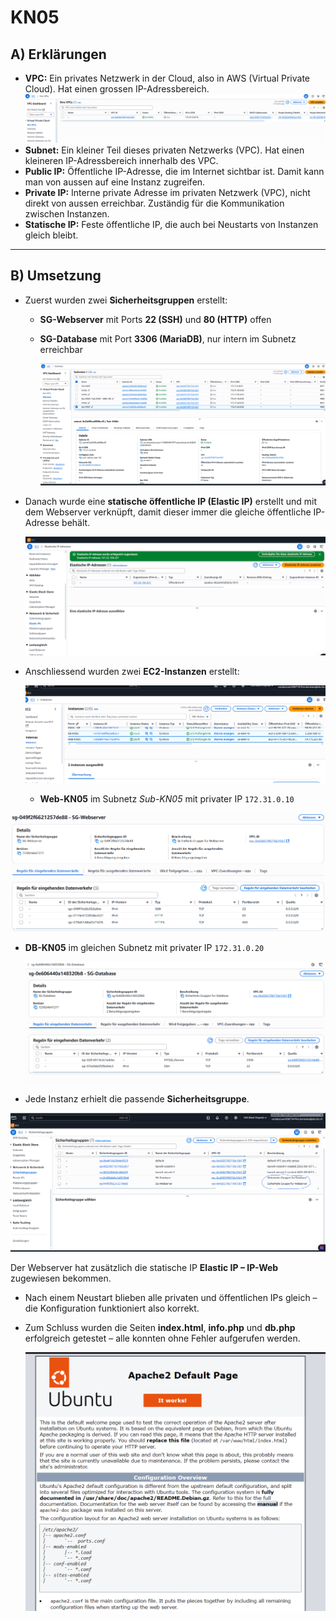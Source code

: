 # KN05

## A) Erklärungen

* **VPC:** Ein privates Netzwerk in der Cloud, also in AWS (Virtual Private Cloud). Hat einen grossen IP-Adressbereich.
  ![](https://github.com/finndomeisen/M346/blob/main/KN05/img/vpc.png)
* **Subnet:** Ein kleiner Teil dieses privaten Netzwerks (VPC). Hat einen kleineren IP-Adressbereich innerhalb des VPC.
* **Public IP:** Öffentliche IP-Adresse, die im Internet sichtbar ist. Damit kann man von aussen auf eine Instanz zugreifen.
* **Private IP:** Interne private Adresse im privaten Netzwerk (VPC), nicht direkt von aussen erreichbar. Zuständig für die Kommunikation zwischen Instanzen.
* **Statische IP:** Feste öffentliche IP, die auch bei Neustarts von Instanzen gleich bleibt.

---

## B) Umsetzung

* Zuerst wurden zwei **Sicherheitsgruppen** erstellt:
  * **SG-Webserver** mit Ports **22 (SSH)** und **80 (HTTP)** offen
  * **SG-Database** mit Port **3306 (MariaDB)**, nur intern im Subnetz erreichbar
    
      ![](https://github.com/finndomeisen/M346/blob/main/KN05/img/subnetze.png)
     
   

* Danach wurde eine **statische öffentliche IP (Elastic IP)** erstellt und mit dem Webserver verknüpft, damit dieser immer die gleiche öffentliche IP-Adresse behält.

  ![](https://github.com/finndomeisen/M346/blob/main/KN05/img/elastic_ip.png)
  
* Anschliessend wurden zwei **EC2-Instanzen** erstellt:

   ![](https://github.com/finndomeisen/M346/blob/main/KN05/img/instancess.png)

  * **Web-KN05** im Subnetz *Sub-KN05* mit privater IP `172.31.0.10`

 ![](https://github.com/finndomeisen/M346/blob/main/KN05/img/sg-webserver.png)
    
  * **DB-KN05** im gleichen Subnetz mit privater IP `172.31.0.20`

     ![](https://github.com/finndomeisen/M346/blob/main/KN05/img/sg-database.png)
    

* Jede Instanz erhielt die passende **Sicherheitsgruppe**.

 ![](https://github.com/finndomeisen/M346/blob/main/KN05/img/sicherheitsgruppen.png)

  Der Webserver hat zusätzlich die statische IP **Elastic IP – IP-Web** zugewiesen bekommen.

* Nach einem Neustart blieben alle privaten und öffentlichen IPs gleich – die Konfiguration funktioniert also korrekt.

* Zum Schluss wurden die Seiten **index.html**, **info.php** und **db.php** erfolgreich getestet – alle konnten ohne Fehler aufgerufen werden.

   ![](https://github.com/finndomeisen/M346/blob/main/KN05/img/index.png)


